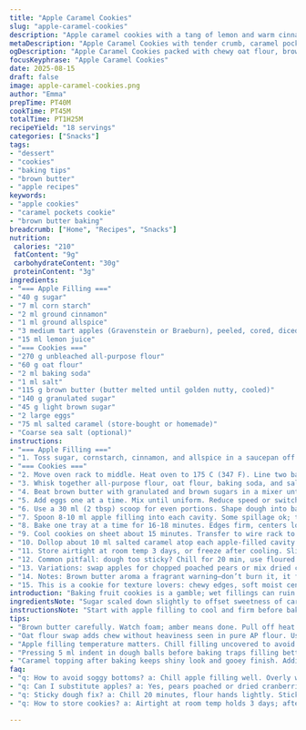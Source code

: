 ```yaml
---
title: "Apple Caramel Cookies"
slug: "apple-caramel-cookies"
description: "Apple caramel cookies with a tang of lemon and warm cinnamon, soft tender crumb with caramel pockets. Baked soft, centers slightly sunken, light crackle on edges. Uses browned butter swap and oat flour twist. Real kitchen tested on flaky days, fixes for soggy bottoms and sticky dough. Fruit calls for juicy but firm apples; tart Gravensteins or a mix work better than Ambrosia in my experience. Caramel melting into baked dough makes pockets of sweet salt contrast. Cinnamon balanced with allspice—adds warmth without overwhelming. A snack or a quick dessert with tea or coffee; they hold shape well even day after. Quick chilling of fruit mix saves runny mess."
metaDescription: "Apple Caramel Cookies with tender crumb, caramel pockets, chewy oat flour, browned butter depth, tart apples, and warming spices. Textured, layered, best with visual cues."
ogDescription: "Apple Caramel Cookies packed with chewy oat flour, browned butter, tart apples, and warming cinnamon allspice. Soft centers, caramel pockets, crisp edges; sensory baking cues key."
focusKeyphrase: "Apple Caramel Cookies"
date: 2025-08-15
draft: false
image: apple-caramel-cookies.png
author: "Emma"
prepTime: PT40M
cookTime: PT45M
totalTime: PT1H25M
recipeYield: "18 servings"
categories: ["Snacks"]
tags:
- "dessert"
- "cookies"
- "baking tips"
- "brown butter"
- "apple recipes"
keywords:
- "apple cookies"
- "caramel pockets cookie"
- "brown butter baking"
breadcrumb: ["Home", "Recipes", "Snacks"]
nutrition: 
 calories: "210"
 fatContent: "9g"
 carbohydrateContent: "30g"
 proteinContent: "3g"
ingredients:
- "=== Apple Filling ==="
- "40 g sugar"
- "7 ml corn starch"
- "2 ml ground cinnamon"
- "1 ml ground allspice"
- "3 medium tart apples (Gravenstein or Braeburn), peeled, cored, diced small"
- "15 ml lemon juice"
- "=== Cookies ==="
- "270 g unbleached all-purpose flour"
- "60 g oat flour"
- "2 ml baking soda"
- "1 ml salt"
- "115 g brown butter (butter melted until golden nutty, cooled)"
- "140 g granulated sugar"
- "45 g light brown sugar"
- "2 large eggs"
- "75 ml salted caramel (store-bought or homemade)"
- "Coarse sea salt (optional)"
instructions:
- "=== Apple Filling ==="
- "1. Toss sugar, cornstarch, cinnamon, and allspice in a saucepan off heat. Stir in apples and lemon juice evenly. Heat over medium until bubbling, 3-4 minutes. Apples should soften but stay chunked, not mushy. Stir often to avoid sticking or uneven cooking. Remove from heat. Cool slightly then chill uncovered for 25 minutes to firm up. Avoid overcooking or filling too wet; soggy cookies wreck texture."
- "=== Cookies ==="
- "2. Move oven rack to middle. Heat oven to 175 C (347 F). Line two baking sheets with silicone mats or parchment. Do not skip lining; caramel sticks hard."
- "3. Whisk together all-purpose flour, oat flour, baking soda, and salt in a bowl. Oat flour adds chew and nuttiness, less dense than swapping all in."
- "4. Beat brown butter with granulated and brown sugars in a mixer until pale and fluffy. Brown butter adds caramel depth versus regular softened butter–a step I never skip now."
- "5. Add eggs one at a time. Mix until uniform. Reduce speed or switch to wooden spoon. Blend dry ingredients gradually in. Avoid overmixing. Dough thick but pliable."
- "6. Use a 30 ml (2 tbsp) scoop for even portions. Shape dough into balls, place 9 per sheet spaced well apart. Press down lightly to flatten just a bit. Use back of clean spoon to hollow out small cavities in centers; about 5 ml indentation, careful not to pierce dough too thin—watch edges to avoid spreading too much."
- "7. Spoon 8-10 ml apple filling into each cavity. Some spillage ok; the filling will bubble and caramelize slightly in oven. Fillings too runny cause flat bottoms; chilling filling helps."
- "8. Bake one tray at a time for 16-18 minutes. Edges firm, centers look set but soft and slightly sunken. Slight golden tint around edges signals doneness not just time. Hot oven, quick but controlled bake keeps chew intact."
- "9. Cool cookies on sheet about 15 minutes. Transfer to wire rack to cool completely or till almost room temp, about 40 minutes more. Cooling keeps structure stable."
- "10. Dollop about 10 ml salted caramel atop each apple-filled cavity. A little sea salt flakes scattered elevates contrast—don’t skip if you like sweet-salty play. Caramel adds gooey finish and slight crunch once set."
- "11. Store airtight at room temp 3 days, or freeze after cooling. Slightly warmed in microwave perks them back alive."
- "12. Common pitfall: dough too sticky? Chill for 20 min, use floured hands. Apples watery? Squeeze lightly on paper towels after cooking to shed excess juice."
- "13. Variations: swap apples for chopped poached pears or mix dried cranberries in filling for tart surprise. Caramel flavor can deepen with pinch smoked salt or chai spice blend added."
- "14. Notes: Brown butter aroma a fragrant warning—don’t burn it, it flips fast near end. Look for deep amber, nutty smell but no smoke."
- "15. This is a cookie for texture lovers: chewy edges, soft moist center pockets of fruit and caramel, interplay of sweet and acid and salt. Watch visual cues and trust your hands more than clocks for best results."
introduction: "Baking fruit cookies is a gamble; wet fillings can ruin crumb, dry ones leave bland. Learned that hard way with earlier batches of apple-caramel combos, soggy bottoms, sticky messes. Browning butter changed the game, more flavor, better structure. Adding oat flour for chew, and swapping out Ambrosia for tangier apples gives bite and brightness. Cinnamon is classic but allspice joins for warmth without being overbearing. Making a small well to fill centers stops fruit juices from spilling out and turning trays into sticky patches. Timing matters less than visual cues: slight edge color shift, soft center that holds but jiggles. The caramel topping seals that sweet-salt hit and nail the mouthfeel contrast. Handle dough chilled if sticky, fill apples after they're chilled or your cookies spread too thin. Tested down to the minute. No fluff, only flavor layered with texture."
ingredientsNote: "Sugar scaled down slightly to offset sweetness of caramel and brown butter richness. Corn starch key for thicker apple mix, prevents runny mess that wrecks cookie base. Cinnamon balanced with allspice; adds depth and complexity, more interesting than straight cinnamon alone. Oat flour partial swap adds chewy texture without dense heaviness from 100% flour. Brown butter swapped from plain butter; to do this, melt slowly in saucepan, foam and watch for color turn to light caramel amber, pull off heat immediately to avoid bitterness. Apples tart and firm—Gravenstein or Braeburn—hold shape after cooking better than Ambrosia. Lemon juice brightens filling, halts oxidation, but don’t soak apples or they get mushy. Caramel can be homemade or store-bought; homemade better if you have time, for flavor control. Sea salt flakes on top optional but highly recommended for contrast; use a pinch only to avoid over-salting. Eggs large, room temp; cold eggs cause curdling or uneven mixing. Flour dusting flour hands if dough too sticky. If oat flour unavailable, use more AP but texture softer. Baking soda for lift, salt enhances all flavors."
instructionsNote: "Start with apple filling to cool and firm before baking to prevent soggy layers. Mix dry ingredients separately to ensure even baking soda and salt scatter—no clumps leading to bad flavor pockets. Brown butter process fundamental; smells nutty, amber color signals success but watch to avoid burnt taste. Creaming sugars and butter until light ensures air incorporation for lighter cookies. Incorporate eggs one by one prevents batter breaking. Fold flour mix gently to avoid over-developing gluten; chewy not tough cookie goal. Scoop uniform balls to ensure even baking, pressing centers shallow to hold filling but not flatten too much. Fillings spooned on just before baking but chilled to stop runniness; do not overfill. Bake one tray at a time for even, not steamed cookies. Visual cues: edges turning a touch golden, centers slight jiggle. Cooling crucial on pan to stabilize cookie; transferring too soon breaks fragile structure. Adding caramel after cooling keeps gloss and texture intact—caramel in oven can burn or caramelize too much. Scatter sea salt flakes quickly, a last step for texture and salt contrast. Use parchment or silicone mats to avoid stick or burnt bottoms. Chilling dough sometimes necessary if kitchen warm. Watch for sticky dough, flour lightly. Hand shaped dough mostly better than machine to control texture and spread."
tips:
- "Brown butter carefully. Watch foam; amber means done. Pull off heat fast. Too long burns bitter. Butter smell shifts. Nutty aroma signals flavor depth. Don’t rush caramelizing–slow heat works best here."
- "Oat flour swap adds chew without heaviness seen in pure AP flour. Use partial oat flour for texture balance. If unavailable, add more AP but expect softer crumb. Keeps cookie moist but avoids dense chew."
- "Apple filling temperature matters. Chill filling uncovered to avoid runny consistency. Hot filling spreads in oven causing flat bottoms and soggy texture. Cooling also firms fruit pieces–important for structure inside cookie."
- "Pressing 5 ml indent in dough balls before baking traps filling better. Avoid too thin edges or filling seeps out. Proper indentation controls thickness so dough holds shape, prevents spreading or leaking caramel mess."
- "Caramel topping after baking keeps shiny look and gooey finish. Adding sea salt flakes contrast sweet and cut richness. Salt flakes scatter last minute for texture pop. Skip if you want less salty but flavor dims."
faq:
- "q: How to avoid soggy bottoms? a: Chill apple filling well. Overly wet filling seeps, softens dough too much. Also don’t overcrowd oven trays. Use parchment or mats. Bake one tray at a time. Watch edges color, texture tightens there."
- "q: Can I substitute apples? a: Yes, pears poached or dried cranberries mixed in filling. Tart fruit hold better, juicy but firm. Avoid too soft Ambrosia. Lemon juice brightens; don’t soak fruit or mash. Different fruits change moisture, adjust chilling time."
- "q: Sticky dough fix? a: Chill 20 minutes, flour hands lightly. Sticky means warmth or excess moisture. Brown butter helps structure; don’t skip cooling melted butter before mixing eggs. Under or overmix affects texture too."
- "q: How to store cookies? a: Airtight at room temp holds 3 days; after cooling to avoid moisture trap. Freeze for longer. Warm briefly in microwave to revive chewiness. Keep caramel topping intact; cold freezes firm caramel but less gooey."

---
```

